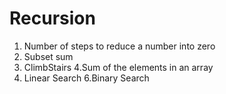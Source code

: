 # Recursion
1. Number of steps to reduce a number into zero 
2. Subset sum
3. ClimbStairs
4.Sum of the elements in an array
5. Linear Search
6.Binary Search
